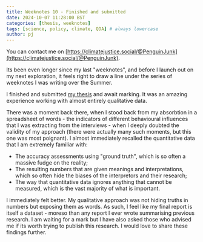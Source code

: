 ```yaml
---
title: Weeknotes 10 - Finished and submitted
date: 2024-10-07 11:28:00 BST
categories: [thesis, weeknotes]
tags: [science, policy, climate, QDA] # always lowercase
author: pj
---
```

You can contact me on [https://climatejustice.social/@PenguinJunk](https://climatejustice.social/@PenguinJunk).

Its been even longer since my last "weeknotes", and before I launch out on my next exploration, it feels right to draw a line under the series of weeknotes I was writing over the Summer. 

I finished and submitted [my thesis](https://drive.google.com/file/d/1TE8sUzM9K0M_at8ZMi3G7KUVaCiaxHxZ/view?usp=sharing) and await marking. It was an amazing experience working with almost entirely qualitative data.

There was a moment back there, when I stood back from my absorbtion in a spreadsheet of words - the indicators of different behavioural influences that I was extracting from the interviews - when I deeply doubted the validity of my approach (there were actually many such moments, but this one was most poignant). I almost immediately recalled the quantitative data that I am extremely familiar with: 
* The accuracy assessments using "ground truth", which is so often a massive fudge on the reality; 
* The resulting numbers that are given meanings and interpretations, which so often hide the biases of the interpretors and their research; 
* The way that quantitative data ignores anything that cannot be measured, which is the vast majority of what is important.

I immediately felt better. My qualitative approach was not hiding truths in numbers but exposing them as words. As such, I feel like my final report is itself a dataset - moreso than any report I ever wrote summarising previous research. I am waiting for a mark but I have also asked those who advised me if its worth trying to publish this research. I would love to share these findings further. 